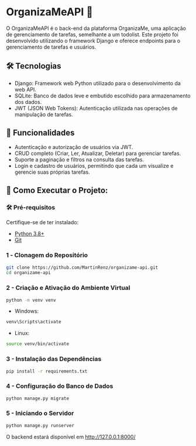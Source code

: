 # OrganizaMeAPI 📝

O OrganizaMeAPI é o back-end da plataforma OrganizaMe, uma aplicação de gerenciamento de tarefas, semelhante a um todolist. Este projeto foi desenvolvido utilizando o framework Django e oferece endpoints para o gerenciamento de tarefas e usuários.

## 🛠️ Tecnologias
- Django: Framework web Python utilizado para o desenvolvimento da web API.
- SQLite: Banco de dados leve e embutido escolhido para armazenamento dos dados.
- JWT (JSON Web Tokens): Autenticação utilizada nas operações de manipulação de tarefas.

## 🔑 Funcionalidades
- Autenticação e autorização de usuários via JWT.
- CRUD completo (Criar, Ler, Atualizar, Deletar) para gerenciar tarefas.
- Suporte a paginação e filtros na consulta das tarefas.
- Login e cadastro de usuários, permitindo que cada um visualize e gerencie suas próprias tarefas.

## 🚀 Como Executar o Projeto:
### 🛠️ Pré-requisitos  

Certifique-se de ter instalado:  
- [Python 3.8+](https://www.python.org/downloads/)  
- [Git](https://git-scm.com/)  

### 1️ - Clonagem do Repositório  

```bash
git clone https://github.com/MartinRenz/organizame-api.git
cd organizame-api
```

### 2 - Criação e Ativação do Ambiente Virtual  

```bash
python -m venv venv
```
- Windows:
```bash
venv\Scripts\activate
```
- Linux:
```bash
source venv/bin/activate
```

### 3 - Instalação das Dependências  
```bash
pip install -r requirements.txt
```

### 4 - Configuração do Banco de Dados  
```bash
python manage.py migrate
```

### 5 - Iniciando o Servidor  
```bash
python manage.py runserver
```

O backend estará disponível em http://127.0.0.1:8000/



